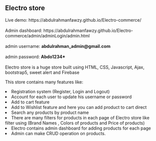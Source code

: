 ## Electro store
<div>
  Live demo: https://abdulrahmanfawzy.github.io/Electro-commerce/
</div>
<br/>
<div>
  Admin dashboard: https://abdulrahmanfawzy.github.io/Electro-commerce/admin/adminLogin/admin.html
</div>
<br/>
<div>admin username: <strong>abdulrahman_admin@gmail.com</strong></div>
<br/>
<div>admin password: <strong>Abdo1234*</strong></div>
<br/>
Electro store is a huge store built using HTML, CSS, Javascript, Ajax, bootstrap5, sweet alert and Firebase

This store contains many features like:

<li>Registration system (Register, Login and Logout)</li>
<li>Account for each user to update his username or password</li>
<li>Add to cart feature</li>
<li>Add to Wishlist feature and here you can add product to cart direct</li>
<li>Search any products by product name</li>
<li>There are many filters for products in each page of Electro store like filter using (Brand Names , Colors of products and Price of products)</li>
<li>Electro contains admin dashboard for adding products for each page</li>
<li>Admin can make CRUD operation on products.</li>
